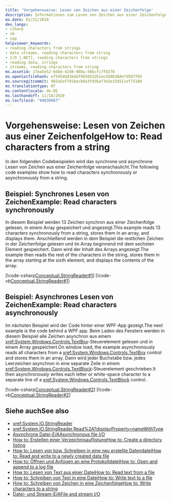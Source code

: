 ```yaml
---
title: 'Vorgehensweise: Lesen von Zeichen aus einer Zeichenfolge'
description: Informationen zum Lesen von Zeichen aus einer Zeichenfolge in .NET Hier finden Sie Beispiele für synchrone und asynchrone Lesevorgänge für Zeichen.
ms.date: 01/21/2019
dev_langs:
- csharp
- vb
- cpp
helpviewer_keywords:
- reading characters from strings
- data streams, reading characters from string
- I/O [.NET], reading characters from strings
- reading data, strings
- streams, reading characters from string
ms.assetid: 27ea5e52-6db8-42d8-980a-50bcfc7fd270
ms.openlocfilehash: ef545ddd1bebf993db32b1ec450b38defd567f65
ms.sourcegitcommit: 965a5af7918acb0a3fd3baf342e15d511ef75188
ms.translationtype: HT
ms.contentlocale: de-DE
ms.lasthandoff: 11/18/2020
ms.locfileid: "94830687"
---
```

# <a name="how-to-read-characters-from-a-string"></a><span data-ttu-id="a7ec4-104">Vorgehensweise: Lesen von Zeichen aus einer Zeichenfolge</span><span class="sxs-lookup"><span data-stu-id="a7ec4-104">How to: Read characters from a string</span></span>

<span data-ttu-id="a7ec4-105">In den folgenden Codebeispielen wird das synchrone und asynchrone Lesen von Zeichen aus einer Zeichenfolge veranschaulicht.</span><span class="sxs-lookup"><span data-stu-id="a7ec4-105">The following code examples show how to read characters synchronously or asynchronously from a string.</span></span>  
  
## <a name="example-read-characters-synchronously"></a><span data-ttu-id="a7ec4-106">Beispiel: Synchrones Lesen von Zeichen</span><span class="sxs-lookup"><span data-stu-id="a7ec4-106">Example: Read characters synchronously</span></span>
 <span data-ttu-id="a7ec4-107">In diesem Beispiel werden 13 Zeichen synchron aus einer Zeichenfolge gelesen, in einem Array gespeichert und angezeigt.</span><span class="sxs-lookup"><span data-stu-id="a7ec4-107">This example reads 13 characters synchronously from a string, stores them in an array, and displays them.</span></span> <span data-ttu-id="a7ec4-108">Anschließend werden in dem Beispiel die restlichen Zeichen in der Zeichenfolge gelesen und im Array beginnend mit dem sechsten Element gespeichert. Dann wird der Inhalt des Arrays angezeigt.</span><span class="sxs-lookup"><span data-stu-id="a7ec4-108">The example then reads the rest of the characters in the string, stores them in the array starting at the sixth element, and displays the contents of the array.</span></span>  
  
 [!code-csharp[Conceptual.StringReader#1](../../../samples/snippets/csharp/VS_Snippets_CLR/conceptual.stringreader/cs/source.cs#1)]
 [!code-vb[Conceptual.StringReader#1](../../../samples/snippets/visualbasic/VS_Snippets_CLR/conceptual.stringreader/vb/source.vb#1)]  
  
## <a name="example-read-characters-asynchronously"></a><span data-ttu-id="a7ec4-109">Beispiel: Asynchrones Lesen von Zeichen</span><span class="sxs-lookup"><span data-stu-id="a7ec4-109">Example: Read characters asynchronously</span></span>  
 <span data-ttu-id="a7ec4-110">Im nächsten Beispiel wird der Code hinter einer WPF-App gezeigt.</span><span class="sxs-lookup"><span data-stu-id="a7ec4-110">The next example is the code behind a WPF app.</span></span> <span data-ttu-id="a7ec4-111">Beim Laden des Fensters werden in diesem Beispiel alle Zeichen asynchron aus einem <xref:System.Windows.Controls.TextBox>-Steuerelement gelesen und in einem Array gespeichert.</span><span class="sxs-lookup"><span data-stu-id="a7ec4-111">On window load, the example asynchronously reads all characters from a <xref:System.Windows.Controls.TextBox> control and stores them in an array.</span></span> <span data-ttu-id="a7ec4-112">Dann wird jeder Buchstabe bzw. jedes Leerzeichen asynchron in eine separate Zeile in einem <xref:System.Windows.Controls.TextBlock>-Steuerelement geschrieben.</span><span class="sxs-lookup"><span data-stu-id="a7ec4-112">It then asynchronously writes each letter or white-space character to a separate line of a <xref:System.Windows.Controls.TextBlock> control.</span></span>  
  
 [!code-csharp[Conceptual.StringReader#2](../../../samples/snippets/csharp/VS_Snippets_Wpf/StringReaderWriter/MainWindow.xaml.cs)]
 [!code-vb[Conceptual.StringReader#2](../../../samples/snippets/visualbasic/VS_Snippets_Wpf/StringReaderWriter/MainWindow.xaml.vb)]  
  
## <a name="see-also"></a><span data-ttu-id="a7ec4-113">Siehe auch</span><span class="sxs-lookup"><span data-stu-id="a7ec4-113">See also</span></span>

- <xref:System.IO.StringReader>  
- <xref:System.IO.StringReader.Read%2A?displayProperty=nameWithType>  
- [<span data-ttu-id="a7ec4-114">Asynchrone Datei-E/A</span><span class="sxs-lookup"><span data-stu-id="a7ec4-114">Asynchronous file I/O</span></span>](asynchronous-file-i-o.md)  
- <span data-ttu-id="a7ec4-115">[How to: Erstellen einer Verzeichnisauflistung](/previous-versions/dotnet/netframework-4.0/5cf8zcfh(v=vs.100))</span><span class="sxs-lookup"><span data-stu-id="a7ec4-115">[How to: Create a directory listing](/previous-versions/dotnet/netframework-4.0/5cf8zcfh(v=vs.100))</span></span>  
- [<span data-ttu-id="a7ec4-116">How to: Lesen von bzw. Schreiben in eine neu erstellte Datendatei</span><span class="sxs-lookup"><span data-stu-id="a7ec4-116">How to: Read and write to a newly created data file</span></span>](how-to-read-and-write-to-a-newly-created-data-file.md)  
- [<span data-ttu-id="a7ec4-117">How to: Öffnen und Anfügen an eine Protokolldatei</span><span class="sxs-lookup"><span data-stu-id="a7ec4-117">How to: Open and append to a log file</span></span>](how-to-open-and-append-to-a-log-file.md)  
- [<span data-ttu-id="a7ec4-118">How to: Lesen von Text aus einer Datei</span><span class="sxs-lookup"><span data-stu-id="a7ec4-118">How to: Read text from a file</span></span>](how-to-read-text-from-a-file.md)  
- [<span data-ttu-id="a7ec4-119">How to: Schreiben von Text in eine Datei</span><span class="sxs-lookup"><span data-stu-id="a7ec4-119">How to: Write text to a file</span></span>](how-to-write-text-to-a-file.md)  
- [<span data-ttu-id="a7ec4-120">How to: Schreiben von Zeichen in eine Zeichenfolge</span><span class="sxs-lookup"><span data-stu-id="a7ec4-120">How to: Write characters to a string</span></span>](how-to-write-characters-to-a-string.md)  
- [<span data-ttu-id="a7ec4-121">Datei- und Stream-E/A</span><span class="sxs-lookup"><span data-stu-id="a7ec4-121">File and stream I/O</span></span>](index.md)
